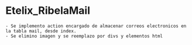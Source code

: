 Etelix_RibelaMail
=================
    - Se implemento action encargado de almacenar correos electronicos en la tabla mail, desde index.
    - Se elimino imagen y se reemplazo por divs y elementos html